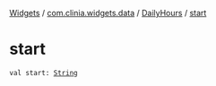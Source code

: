 [Widgets](../../index.md) / [com.clinia.widgets.data](../index.md) / [DailyHours](index.md) / [start](./start.md)

# start

`val start: `[`String`](https://kotlinlang.org/api/latest/jvm/stdlib/kotlin/-string/index.html)